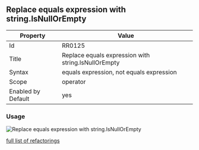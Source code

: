 ## Replace equals expression with string.IsNullOrEmpty

Property | Value
--- | --- 
Id | RR0125
Title | Replace equals expression with string\.IsNullOrEmpty
Syntax | equals expression, not equals expression
Scope | operator
Enabled by Default | yes

### Usage

![Replace equals expression with string\.IsNullOrEmpty](../../images/refactorings/ReplaceEqualsExpressionWithStringIsNullOrEmpty.png)

[full list of refactorings](Refactorings.md)
